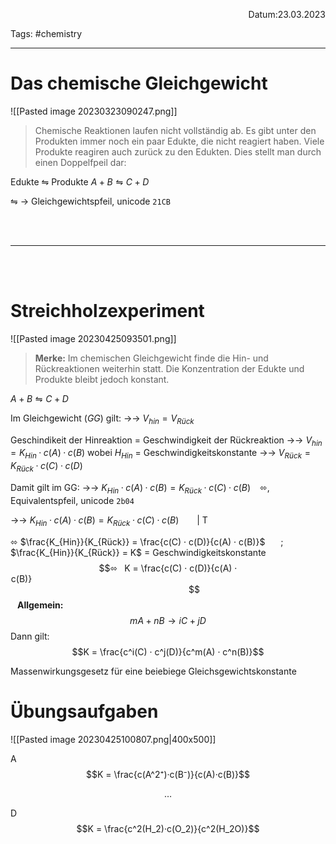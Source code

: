 <p align="right">Datum:23.03.2023</p>

Tags: #chemistry 

---
# Das chemische Gleichgewicht
![[Pasted image 20230323090247.png]]
>Chemische Reaktionen laufen nicht vollständig ab. Es gibt unter den Produkten immer noch ein paar Edukte, die nicht reagiert haben. Viele Produkte reagiren auch zurück zu den Edukten. Dies stellt man durch einen Doppelfpeil dar:

Edukte ⇋ Produkte
$A + B ⇋ C + D$


⇋ → Gleichgewichtspfeil, unicode ```21CB```

<br><br>

---
<br><br>

# Streichholzexperiment
![[Pasted image 20230425093501.png]]
> **Merke:** Im chemischen Gleichgewicht finde die Hin- und Rückreaktionen weiterhin statt. Die Konzentration der Edukte und Produkte bleibt jedoch konstant. 


$A + B ⇋ C + D$

Im Gleichgewicht ($GG$) gilt:
→→ $V_{hin} = V_{Rück}$

Geschindikeit der Hinreaktion = Geschwindigkeit der Rückreaktion
→→ $V_{hin} = K_{Hin} · c(A) · c(B)$
wobei $H_{Hin}$ = Geschwindigkeitskonstante
→→ $V_{Rück} = K_{Rück} · c(C) · c(D)$

Damit gilt im GG:
→→ $K_{Hin} · c(A) · c(B) = K_{Rück} · c(C) · c(B)$
 
⬄, Equivalentspfeil, unicode ```2b04```

→→ $K_{Hin} · c(A) · c(B) = K_{Rück} · c(C) · c(B)$      | T

⬄ $\frac{K_{Hin}}{K_{Rück}} = \frac{c(C) · c(D)}{c(A) · c(B)}$     ;    $\frac{K_{Hin}}{K_{Rück}} = K$ = Geschwindigkeitskonstante
 $$⬄  K = \frac{c(C) · c(D)}{c(A) · c(B)}                                                                               $$
   
 **Allgemein:** $$mA + nB → iC + jD$$
 Dann gilt:
 $$K = \frac{c^i(C) · c^j(D)}{c^m(A) · c^n(B)}$$

Massenwirkungsgesetz für eine beiebiege Gleichsgewichtskonstante

# Übungsaufgaben
![[Pasted image 20230425100807.png|400x500]]

A $$K = \frac{c(A^2⁺)·c(B⁻)}{c(A)·c(B)}$$
<div align="center">…</div>

D $$K = \frac{c^2(H_2)·c(O_2)}{c^2(H_2O)}$$

